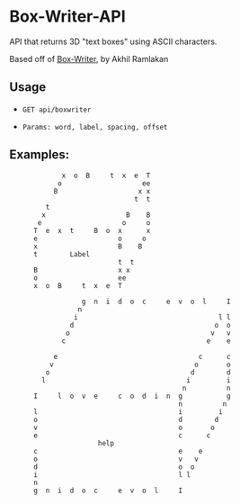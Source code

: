 # Box-Writer-API
API that returns 3D "text boxes" using ASCII characters.

Based off of [Box-Writer](https://github.com/aramlaka/Box-Writer/), by Akhil Ramlakan

## Usage   ##


- `GET api/boxwriter` <br/>

 - `Params: word, label, spacing, offset`


## Examples: ##

                 x  o  B     t  x  e  T
                o                    ee
               B                    x x
                                   t  t
             t                         
            x                    B    B
           e                    o     o
          T  e  x  t     B  o  x      x
          e                    o     o
          x                    B    B
          t        Label            
                               t  t
          B                    x x
          o                    ee
          x  o  B     t  x  e  T
          
                      g  n  i  d  o  c     e  v  o  l     I
                     n                                     
                    i                                   l l
                   d                                   o  o
                  o                                   v   v
                 c                                   e    e
                                                           
               e                                   c      c
              v                                   o       o
             o                                   d        d
            l                                   i         i
                                               n          n
          I     l  o  v  e     c  o  d  i  n  g           g
                                              n          n
          l                                   i         i
          o                                   d        d
          v                                   o       o
          e                                   c      c
                          help                       
          c                                   e    e
          o                                   v   v
          d                                   o  o
          i                                   l l
          n                                     
          g  n  i  d  o  c     e  v  o  l     I
 
